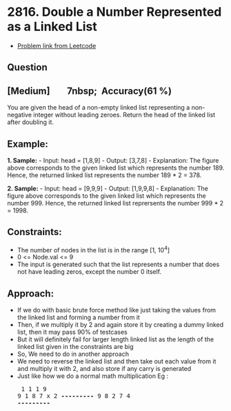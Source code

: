 # 2816. Double a Number Represented as a Linked List
- [Problem link from Leetcode](https://leetcode.com/problems/double-a-number-represented-as-a-linked-list/description/)
## Question
## [Medium] &nbsp;&nbsp;&nbsp;&nbsp;&nbsp;&nbsp;&nbsp;7nbsp;&nbsp; Accuracy(61 %)
You are given the head of a non-empty linked list representing a non-negative integer without leading zeroes.
Return the head of the linked list after doubling it.
## Example:
**1. Sample:**
      - Input: head = [1,8,9]
      - Output: [3,7,8]
      - Explanation: The figure above corresponds to the given linked list which represents the number 189. Hence, the returned linked list represents the number 189 * 2 = 378.

**2. Sample:**
      - Input: head = [9,9,9]
      - Output: [1,9,9,8]
      - Explanation: The figure above corresponds to the given linked list which represents the number 999. Hence, the returned linked list reprersents the number 999 * 2 = 1998. 
 
## Constraints:
- The number of nodes in the list is in the range [1, 10<sup>4</sup>]
- 0 <= Node.val <= 9
- The input is generated such that the list represents a number that does not have leading zeros, except the number 0 itself.

## Approach:
- If we do with basic brute force method like just taking the values from the linked list and forming a number from it
- Then, if we multiply it by 2 and again store it by creating a dummy linked list, then it may pass 90% of testcases
- But it will definitely fail for larger length linked list as the length of the linked list given in the constraints are big
- So, We need to do in another approach
- We need to reverse the linked list and then take out each value from it and multiply it with 2, and also store if any carry is generated
- Just like how we do a normal math multiplication
Eg :  <pre> 
  1   1 1
  9 9 1 8 7
      x    2
  **---------**
  9 8 2 7 4
  **---------**
  </pre>
